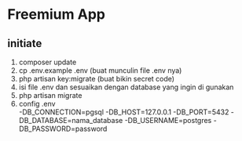 
# Freemium App 

## initiate 

1. composer update
2. cp .env.example .env (buat munculin file .env nya)
3. php artisan key:migrate (buat bikin secret code)
4. isi file .env dan sesuaikan dengan database yang ingin di gunakan
5. php artisan migrate
6. config .env <br>
    -DB_CONNECTION=pgsql 
    -DB_HOST=127.0.0.1 
    -DB_PORT=5432 
    -DB_DATABASE=nama_database 
    -DB_USERNAME=postgres 
    -DB_PASSWORD=password
